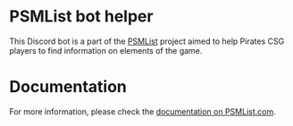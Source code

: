 # PSMList bot helper

This Discord bot is a part of the [PSMList](https://www.psmlist.com/public/) project aimed to help Pirates CSG players to find information on elements of the game.

# Documentation

For more information, please check the [documentation on PSMList.com](https://psmlist.com/public/blog/documentation_psmlisthelper).